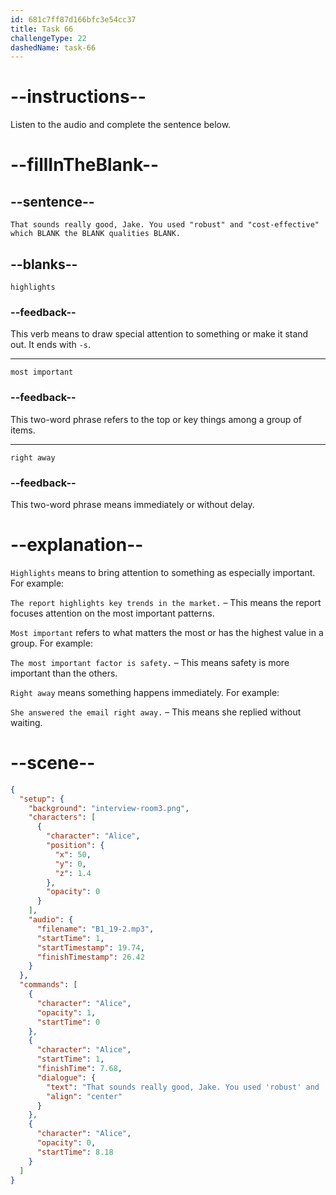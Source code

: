 ```yaml
---
id: 681c7ff87d166bfc3e54cc37
title: Task 66
challengeType: 22
dashedName: task-66
---
```


<!-- (Audio) Alice: That sounds really good, Jake. You used "robust" and "cost-effective" which highlights the most important qualities right away. -->

# --instructions--

Listen to the audio and complete the sentence below.

# --fillInTheBlank--

## --sentence--

`That sounds really good, Jake. You used "robust" and "cost-effective" which BLANK the BLANK qualities BLANK.`

## --blanks--

`highlights`

### --feedback--

This verb means to draw special attention to something or make it stand out. It ends with `-s`.

---

`most important`

### --feedback--

This two-word phrase refers to the top or key things among a group of items.

---

`right away`

### --feedback--

This two-word phrase means immediately or without delay.

# --explanation--

`Highlights` means to bring attention to something as especially important. For example:

`The report highlights key trends in the market.` – This means the report focuses attention on the most important patterns.

`Most important` refers to what matters the most or has the highest value in a group. For example:

`The most important factor is safety.` – This means safety is more important than the others.

`Right away` means something happens immediately. For example:

`She answered the email right away.` – This means she replied without waiting.

# --scene--

```json
{
  "setup": {
    "background": "interview-room3.png",
    "characters": [
      {
        "character": "Alice",
        "position": {
          "x": 50,
          "y": 0,
          "z": 1.4
        },
        "opacity": 0
      }
    ],
    "audio": {
      "filename": "B1_19-2.mp3",
      "startTime": 1,
      "startTimestamp": 19.74,
      "finishTimestamp": 26.42
    }
  },
  "commands": [
    {
      "character": "Alice",
      "opacity": 1,
      "startTime": 0
    },
    {
      "character": "Alice",
      "startTime": 1,
      "finishTime": 7.68,
      "dialogue": {
        "text": "That sounds really good, Jake. You used 'robust' and 'cost-effective', which highlights the most important qualities right away.",
        "align": "center"
      }
    },
    {
      "character": "Alice",
      "opacity": 0,
      "startTime": 8.18
    }
  ]
}
```
